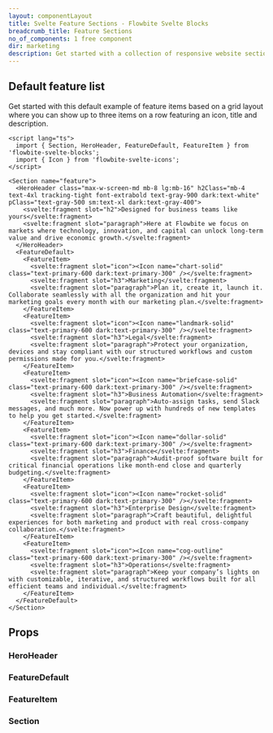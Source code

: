 ```yaml
---
layout: componentLayout
title: Svelte Feature Sections - Flowbite Svelte Blocks
breadcrumb_title: Feature Sections
no_of_components: 1 free component
dir: marketing
description: Get started with a collection of responsive website sections built with Tailwind CSS to showcase a list of features that your product or company offers.
---
```


<script>
  import { TableProp, TableDefaultRow } from '../utils'
  import { props as item1} from '../props/HeroHeader.json'
  import { props as item2} from '../props/FeatureDefault.json'
  import { props as item3} from '../props/FeatureItem.json'
  import { props as item4} from '../props/Section.json'
</script>

## Default feature list

Get started with this default example of feature items based on a grid layout where you can show up to three items on a row featuring an icon, title and description.

```svelte example
<script lang="ts">
  import { Section, HeroHeader, FeatureDefault, FeatureItem } from 'flowbite-svelte-blocks';
  import { Icon } from 'flowbite-svelte-icons';
</script>

<Section name="feature">
  <HeroHeader class="max-w-screen-md mb-8 lg:mb-16" h2Class="mb-4 text-4xl tracking-tight font-extrabold text-gray-900 dark:text-white" pClass="text-gray-500 sm:text-xl dark:text-gray-400">
    <svelte:fragment slot="h2">Designed for business teams like yours</svelte:fragment>
    <svelte:fragment slot="paragraph">Here at Flowbite we focus on markets where technology, innovation, and capital can unlock long-term value and drive economic growth.</svelte:fragment>
  </HeroHeader>
  <FeatureDefault>
    <FeatureItem>
      <svelte:fragment slot="icon"><Icon name="chart-solid" class="text-primary-600 dark:text-primary-300" /></svelte:fragment>
      <svelte:fragment slot="h3">Marketing</svelte:fragment>
      <svelte:fragment slot="paragraph">Plan it, create it, launch it. Collaborate seamlessly with all the organization and hit your marketing goals every month with our marketing plan.</svelte:fragment>
    </FeatureItem>
    <FeatureItem>
      <svelte:fragment slot="icon"><Icon name="landmark-solid" class="text-primary-600 dark:text-primary-300" /></svelte:fragment>
      <svelte:fragment slot="h3">Legal</svelte:fragment>
      <svelte:fragment slot="paragraph">Protect your organization, devices and stay compliant with our structured workflows and custom permissions made for you.</svelte:fragment>
    </FeatureItem>
    <FeatureItem>
      <svelte:fragment slot="icon"><Icon name="briefcase-solid" class="text-primary-600 dark:text-primary-300" /></svelte:fragment>
      <svelte:fragment slot="h3">Business Automation</svelte:fragment>
      <svelte:fragment slot="paragraph">Auto-assign tasks, send Slack messages, and much more. Now power up with hundreds of new templates to help you get started.</svelte:fragment>
    </FeatureItem>
    <FeatureItem>
      <svelte:fragment slot="icon"><Icon name="dollar-solid" class="text-primary-600 dark:text-primary-300" /></svelte:fragment>
      <svelte:fragment slot="h3">Finance</svelte:fragment>
      <svelte:fragment slot="paragraph">Audit-proof software built for critical financial operations like month-end close and quarterly budgeting.</svelte:fragment>
    </FeatureItem>
    <FeatureItem>
      <svelte:fragment slot="icon"><Icon name="rocket-solid" class="text-primary-600 dark:text-primary-300" /></svelte:fragment>
      <svelte:fragment slot="h3">Enterprise Design</svelte:fragment>
      <svelte:fragment slot="paragraph">Craft beautiful, delightful experiences for both marketing and product with real cross-company collaboration.</svelte:fragment>
    </FeatureItem>
    <FeatureItem>
      <svelte:fragment slot="icon"><Icon name="cog-outline" class="text-primary-600 dark:text-primary-300" /></svelte:fragment>
      <svelte:fragment slot="h3">Operations</svelte:fragment>
      <svelte:fragment slot="paragraph">Keep your company’s lights on with customizable, iterative, and structured workflows built for all efficient teams and individual.</svelte:fragment>
    </FeatureItem>
  </FeatureDefault>
</Section>
```

## Props

### HeroHeader

<TableProp>
<TableDefaultRow items={item1} rowState='hover' />
</TableProp>

### FeatureDefault

<TableProp>
<TableDefaultRow items={item2} rowState='hover' />
</TableProp>

### FeatureItem

<TableProp>
<TableDefaultRow items={item3} rowState='hover' />
</TableProp>

### Section

<TableProp>
<TableDefaultRow items={item4} rowState='hover' />
</TableProp>
